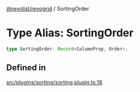 [@revolist/revogrid](README.md) / SortingOrder

# Type Alias: SortingOrder

```ts
type SortingOrder: Record<ColumnProp, Order>;
```

## Defined in

[src/plugins/sorting/sorting.plugin.ts:18](https://github.com/revolist/revogrid/blob/825821baadfa2debcf4d39f08d4e13cf00eca4b8/src/plugins/sorting/sorting.plugin.ts#L18)
